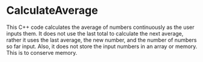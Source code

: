 # CalculateAverage
This C++ code calculates the average of numbers continuously as the user inputs them. It does not use the last total to calculate the next average, rather it uses the last average, the new number, and the number of numbers so far input. Also, it does not store the input numbers in an array or memory. This is to conserve memory.
